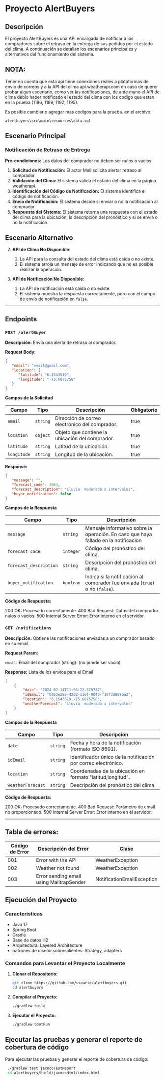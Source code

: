 # Proyecto AlertBuyers

## Descripción

El proyecto AlertBuyers es una API encargada de notificar a los compradores sobre el retraso en la entrega de sus pedidos por el estado del clima. A continuación se detallan los escenarios principales y alternativos del funcionamiento del sistema.

## NOTA:
Tener en cuenta que esta api tiene conexiones reales a plataformas de envio de correos y a la API del clima api.weatherapi.com en caso de querer probar algun escenario, como ver las notificaciones, de ante mano el API de clima debio haber
notificado el estado del clima con los codigo que estan en la prueba (1186, 1189, 1192, 1195).

Es posible cambiar o agregar mas codigos para la prueba. en el archivo: 
```
alertbuyers\src\main\resources\data.sql
```


## Escenario Principal

### Notificación de Retraso de Entrega

**Pre-condiciones:** Los datos del comprador no deben ser nulos o vacíos.

1. **Solicitud de Notificación:** El actor Meli solicita alertar retraso al comprador.
2. **Validación del Clima:** El sistema valida el estado del clima en la página weatherapi.
3. **Identificación del Código de Notificación:** El sistema identifica el código de notificación.
4. **Envío de Notificación:** El sistema decide si enviar o no la notificación al comprador.
5. **Respuesta del Sistema:** El sistema retorna una respuesta con el estado del clima para la ubicación, la descripción del pronóstico y si se envía o no la notificación.

## Escenario Alternativo

2. **API de Clima No Disponible:**
    1. La API para la consulta del estado del clima está caída o no existe.
    2. El sistema arroja un mensaje de error indicando que no es posible realizar la operación.
   


4. **API de Notificación No Disponible:**
    1. La API de notificación está caída o no existe.
    2. El sistema muestra la respuesta correctamente, pero con el campo de envío de notificación en `false`.

----------------------------------------------------------------
## Endpoints
### `POST /alertBuyer`

**Descripción:** Envía una alerta de retraso al comprador.

**Request Body:**

```json
{
   "email": "email@gmail.com",
   "location": {
      "latitude": "6.1543519",
      "longitude": "-75.6076758"
   }
}
```
**Campos de la Solicitud**

| Campo     | Tipo     | Descripción                                      | Obligatorio  |
|-----------|----------|--------------------------------------------------|--------------|
| `email`   | `string` | Dirección de correo electrónico del comprador.   | true         |
| `location`| `object` | Objeto que contiene la ubicación del comprador.  | true         |
| `latitude`| `string` | Latitud de la ubicación.                         | true         | 
| `longitude`| `string` | Longitud de la ubicación.                       | true         |



**Response:**
```json
{
   "message": "",
   "forecast_code": 1063,
   "forecast_description": "Lluvia  moderada a intervalos",
   "buyer_notification": false
}
```

**Campos de la Respuesta**

| Campo                 | Tipo      | Descripción                                                                          |
|-----------------------|-----------|--------------------------------------------------------------------------------------|
| `message`             | `string`  | Mensaje informativo sobre la operación.  En caso que haya fallado en la notificacion |
| `forecast_code`       | `integer` | Código del pronóstico del clima.                                                     |
| `forecast_description`| `string`  | Descripción del pronóstico del clima.                                                |
| `buyer_notification`  | `boolean` | Indica si la notificación al comprador fue enviada (`true`) o no (`false`).          |


**Código de Respuesta:**

200 OK: Procesado correctamente.
400 Bad Request: Datos del comprador nulos o vacíos.
500 Internal Server Error: Error interno en el servidor.

### `GET /notifications`

**Descripción:**  Obtiene las notificaciones enviadas a un comprador basado en su email.

**Request Param:**

`email`: Email del comprador (string). (no puede ser vacio)

**Response:** Lista de los envios para el Email
```json
[
    {
        "date": "2024-07-14T11:56:22.579737",
        "idEmail": "0053e280-4202-11ef-0040-f16f3d897ba2",
        "location": "6.1543519,-75.6076758",
        "weatherForecast": "Lluvia  moderada a intervalos"
    }
]
```

**Campos de la Respuesta**

| Campo            | Tipo      | Descripción                                                    |
|------------------|-----------|----------------------------------------------------------------|
| `date`           | `string`  | Fecha y hora de la notificación (formato ISO 8601).            |
| `idEmail`        | `string`  | Identificador único de la notificación por correo electrónico. |
| `location`       | `string`  | Coordenadas de la ubicación en formato "latitud,longitud".     |
| `weatherForecast`| `string`  | Descripción del pronóstico del clima.                          |


**Código de Respuesta:**

200 OK: Procesado correctamente.
400 Bad Request: Parámetro de email no proporcionado.
500 Internal Server Error: Error interno en el servidor.

------------------------------------------------------------------
## Tabla de errores:

| Código de Error | Descripción del Error                           | Clase                      |
|-----------------|-------------------------------------------------|----------------------------|
| 001             | Error with the API                              | WeatherException           |
| 002             | Weather not found                               | WeatherException           |
| 003             | Error sending email using MailtrapSender        | NotificationEmailException |




## Ejecución del Proyecto

### Caracteristicas

- Java 17
- Spring Boot
- Gradle
- Base de datos H2
- Arquitectura: Layered Architecture
- patrones de diseño sobresalientes: Strategy, adapters


### Comandos para Levantar el Proyecto Localmente

1. **Clonar el Repositorio:**
   ```bash
   git clone https://github.com/usuario/alertbuyers.git
   cd alertbuyers
   ```
   
2. **Compilar el Proyecto:**
   ```bash
   ./gradlew build
   ```
   
3. **Ejecutar el Proyecto:**
   ```bash
   ./gradlew bootRun
   ```

## Ejecutar las pruebas y generar el reporte de cobertura de código
Para ejecutar las pruebas y generar el reporte de cobertura de código:
   ```bash
    ./gradlew test jacocoTestReport
    cd alertbuyers/build/jacocoHtml/index.html
   ```
